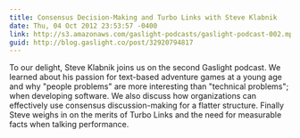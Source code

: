 ```yaml
---
title: Consensus Decision-Making and Turbo Links with Steve Klabnik
date: Thu, 04 Oct 2012 23:53:57 -0400
link: http://s3.amazonaws.com/gaslight-podcasts/gaslight-podcast-002.mp3
guid: http://blog.gaslight.co/post/32920794817
---
```


To our delight, Steve Klabnik joins us on the second Gaslight podcast.  We
learned about his passion for text-based adventure games at a young age and why
"people problems" are more interesting than "technical problems"; when
developing software.  We also discuss how organizations can effectively use
consensus discussion-making for a flatter structure. Finally Steve weighs in on
the merits of Turbo Links and the need for measurable facts when talking
performance.
